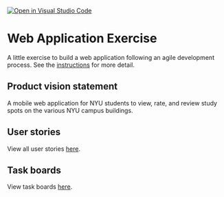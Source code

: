 [![Open in Visual Studio Code](https://classroom.github.com/assets/open-in-vscode-c66648af7eb3fe8bc4f294546bfd86ef473780cde1dea487d3c4ff354943c9ae.svg)](https://classroom.github.com/online_ide?assignment_repo_id=8874489&assignment_repo_type=AssignmentRepo)
# Web Application Exercise

A little exercise to build a web application following an agile development process. See the [instructions](instructions.md) for more detail.

## Product vision statement

A mobile web application for NYU students to view, rate, and review study spots on the various NYU campus buildings.

## User stories

View all user stories [here](https://github.com/software-students-fall2022/web-app-exercise-team-2-1/issues).

## Task boards

View task boards [here](https://github.com/software-students-fall2022/web-app-exercise-team-2-1/projects?query=is%3Aopen).
